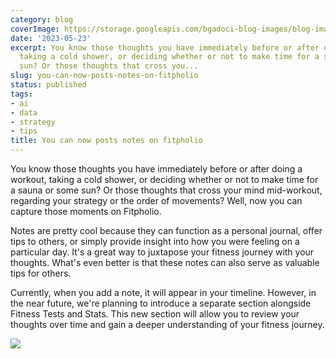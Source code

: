 ```yaml
---
category: blog
coverImage: https://storage.googleapis.com/bgadoci-blog-images/blog-images/images/blog-images/blog-post-images/large_Screenshot_2023_05_23_at_11_58_37_PM_74e0db4351.png
date: '2023-05-23'
excerpt: You know those thoughts you have immediately before or after doing a workout,
  taking a cold shower, or deciding whether or not to make time for a sauna or some
  sun? Or those thoughts that cross you...
slug: you-can-now-posts-notes-on-fitpholio
status: published
tags:
- ai
- data
- strategy
- tips
title: You can now posts notes on fitpholio
---
```


You know those thoughts you have immediately before or after doing a workout, taking a cold shower, or deciding whether or not to make time for a sauna or some sun? Or those thoughts that cross your mind mid-workout, regarding your strategy or the order of movements? Well, now you can capture those moments on Fitpholio.

Notes are pretty cool because they can function as a personal journal, offer tips to others, or simply provide insight into how you were feeling on a particular day. It's a great way to juxtapose your fitness journey with your thoughts. What's even better is that these notes can also serve as valuable tips for others.

Currently, when you add a note, it will appear in your timeline. However, in the near future, we're planning to introduce a separate section alongside Fitness Tests and Stats. This new section will allow you to review your thoughts over time and gain a deeper understanding of your fitness journey.

![](https://storage.googleapis.com/bgadoci-blog-images/blog-images/images/blog-images/blog-post-images/large_Screenshot_2023_05_23_at_11_58_37_PM_74e0db4351.png)